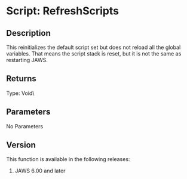 # Script: RefreshScripts

## Description

This reinitializes the default script set but does not reload all the
global variables. That means the script stack is reset, but it is not
the same as restarting JAWS.

## Returns

Type: Void\

## Parameters

No Parameters

## Version

This function is available in the following releases:

1.  JAWS 6.00 and later
